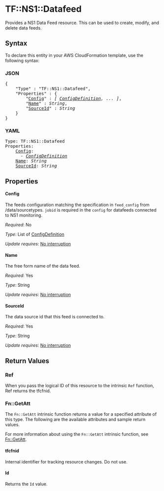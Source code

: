 # TF::NS1::Datafeed

Provides a NS1 Data Feed resource. This can be used to create, modify, and delete data feeds.

## Syntax

To declare this entity in your AWS CloudFormation template, use the following syntax:

### JSON

<pre>
{
    "Type" : "TF::NS1::Datafeed",
    "Properties" : {
        "<a href="#config" title="Config">Config</a>" : <i>[ <a href="configdefinition.md">ConfigDefinition</a>, ... ]</i>,
        "<a href="#name" title="Name">Name</a>" : <i>String</i>,
        "<a href="#sourceid" title="SourceId">SourceId</a>" : <i>String</i>
    }
}
</pre>

### YAML

<pre>
Type: TF::NS1::Datafeed
Properties:
    <a href="#config" title="Config">Config</a>: <i>
      - <a href="configdefinition.md">ConfigDefinition</a></i>
    <a href="#name" title="Name">Name</a>: <i>String</i>
    <a href="#sourceid" title="SourceId">SourceId</a>: <i>String</i>
</pre>

## Properties

#### Config

The feeds configuration matching the specification in
`feed_config` from /data/sourcetypes. `jobid` is required in the `config` for datafeeds connected to NS1 monitoring.

_Required_: No

_Type_: List of <a href="configdefinition.md">ConfigDefinition</a>

_Update requires_: [No interruption](https://docs.aws.amazon.com/AWSCloudFormation/latest/UserGuide/using-cfn-updating-stacks-update-behaviors.html#update-no-interrupt)

#### Name

The free form name of the data feed.

_Required_: Yes

_Type_: String

_Update requires_: [No interruption](https://docs.aws.amazon.com/AWSCloudFormation/latest/UserGuide/using-cfn-updating-stacks-update-behaviors.html#update-no-interrupt)

#### SourceId

The data source id that this feed is connected to.

_Required_: Yes

_Type_: String

_Update requires_: [No interruption](https://docs.aws.amazon.com/AWSCloudFormation/latest/UserGuide/using-cfn-updating-stacks-update-behaviors.html#update-no-interrupt)

## Return Values

### Ref

When you pass the logical ID of this resource to the intrinsic `Ref` function, Ref returns the tfcfnid.

### Fn::GetAtt

The `Fn::GetAtt` intrinsic function returns a value for a specified attribute of this type. The following are the available attributes and sample return values.

For more information about using the `Fn::GetAtt` intrinsic function, see [Fn::GetAtt](https://docs.aws.amazon.com/AWSCloudFormation/latest/UserGuide/intrinsic-function-reference-getatt.html).

#### tfcfnid

Internal identifier for tracking resource changes. Do not use.

#### Id

Returns the <code>Id</code> value.

